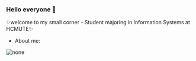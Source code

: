 ### Hello everyone 👋
✨welcome to my small corner - Student majoring in Information Systems at HCMUTE✨

- About me: 
<picture>
  <img alt="none" src="https://user-images.githubusercontent.com/25423296/163456779-a8556205-d0a5-45e2-ac17-42d089e3c3f8.png">
</picture>

